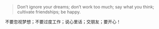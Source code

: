 > Don’t ignore your dreams; don’t work too much; say what you think; cultivate friendships; be happy.

不要忽视梦想；不要过度工作；说心里话；交朋友；要开心！
